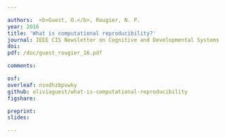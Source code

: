 ```yaml
---

authors:  <b>Guest, O.</b>, Rougier, N. P. 
year: 2016
title: 'What is computational reproducibility?'
journal: IEEE CIS Newsletter on Cognitive and Developmental Systems
doi: 
pdf: /doc/guest_rougier_16.pdf

comments:

osf:
overleaf: nsndhzbpvwky
github: oliviaguest/what-is-computational-reproducibility
figshare:

preprint:
slides:

---
```

